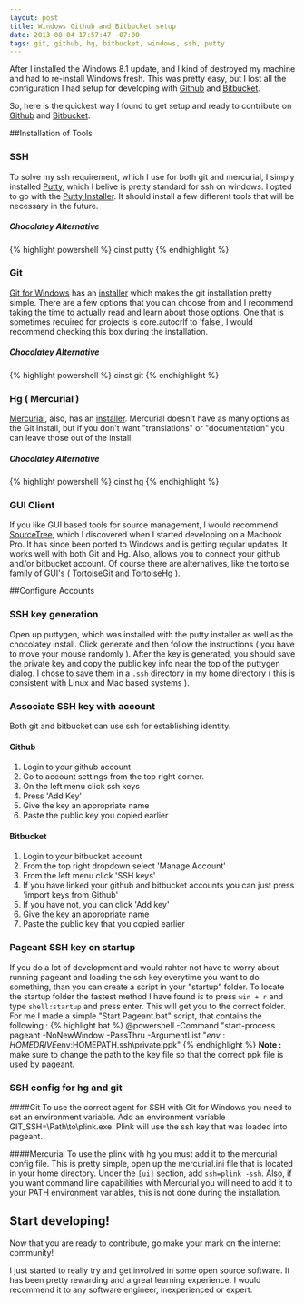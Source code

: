 ```yaml
---
layout: post
title: Windows Github and Bitbucket setup
date: 2013-08-04 17:57:47 -07:00
tags: git, github, hg, bitbucket, windows, ssh, putty
---
```


After I installed the Windows 8.1 update, and I kind of destroyed my machine and had to re-install Windows fresh.  This was pretty easy, but I lost all the configuration I had setup for developing with [Github](http://github.com) and [Bitbucket](http://bitbucket.org).

So, here is the quickest way I found to get setup and ready to contribute on [Github](http://github.com) and [Bitbucket](http://bitbucket.org).

##Installation of Tools
### SSH
To solve my ssh requirement, which I use for both git and mercurial, I simply installed [Putty](http://www.chiark.greenend.org.uk/~sgtatham/putty/), which I belive is pretty standard for ssh on windows.  I opted to go with the [Putty Installer](http://the.earth.li/~sgtatham/putty/latest/x86/putty-0.62-installer.exe).  It should install a few different tools that will be necessary in the future.

##### Chocolatey Alternative
{% highlight powershell %}
cinst putty
{% endhighlight %}

### Git
[Git for Windows]() has an [installer](http://code.google.com/p/msysgit/downloads/detail?name=Git-1.8.3-preview20130601.exe&can=2&q=full+installer+official+git) which makes the git installation pretty simple.  There are a few options that you can choose from and I recommend taking the time to actually read and learn about those options.  One that is sometimes required for projects is core.autocrlf to 'false', I would recommend checking this box during the installation.

##### Chocolatey Alternative
{% highlight powershell %}
cinst git
{% endhighlight %}

### Hg ( Mercurial )
[Mercurial](http://mercurial.selenic.com/downloads/), also, has an [installer](http://mercurial.selenic.com/release/windows/mercurial-2.7.0-x64.msi).  Mercurial doesn't have as many options as the Git install, but if you don't want "translations" or "documentation" you can leave those out of the install.

##### Chocolatey Alternative
{% highlight powershell %}
cinst hg
{% endhighlight %}

### GUI Client
If you like GUI based tools for source management, I would recommend [SourceTree](http://www.sourcetreeapp.com/), which I discovered when I started developing on a Macbook Pro.  It has since been ported to Windows and is getting regular updates.  It works well with both Git and Hg.  Also, allows you to connect your github and/or bitbucket account.  Of course there are alternatives, like the tortoise family of GUI's ( [TortoiseGit](http://code.google.com/p/tortoisegit/) and [TortoiseHg](http://tortoisehg.bitbucket.org/) ).

##Configure Accounts
### SSH key generation
Open up puttygen, which was installed with the putty installer as well as the chocolatey install.  Click generate and then follow the instructions ( you have to move your mouse randomly ).  After the key is generated, you should save the private key and copy the public key info near the top of the puttygen dialog.  I chose to save them in a ```.ssh``` directory in my home directory ( this is consistent with Linux and Mac based systems ).

### Associate SSH key with account
Both git and bitbucket can use ssh for establishing identity.

#### Github
1. Login to your github account
2. Go to account settings from the top right corner.
3. On the left menu click ssh keys
4. Press 'Add Key'
5. Give the key an appropriate name
6. Paste the public key you copied earlier

#### Bitbucket
1. Login to your bitbucket account
2. From the top right dropdown select 'Manage Account'
3. From the left menu click 'SSH keys'
4. If you have linked your github and bitbucket accounts you can just press 'import keys from Github'
5. If you have not, you can click 'Add key'
6. Give the key an appropriate name
7. Paste the public key that you copied earlier

### Pageant SSH key on startup
If you do a lot of development and would rahter not have to worry about running pageant and loading the ssh key everytime you want to do something, than you can create a script in your "startup" folder.  To locate the startup folder the fastest method I have found is to press ```win + r``` and type ```shell:startup``` and press enter.  This will get you to the correct folder.  For me I made a simple "Start Pageant.bat" script, that contains the following :
{% highlight bat %}
@powershell -Command "start-process pageant -NoNewWindow -PassThru -ArgumentList "$env:HOMEDRIVE$env:HOMEPATH\.ssh\private.ppk"
{% endhighlight %}
**Note :** make sure to change the path to the key file so that the correct ppk file is used by pageant.

### SSH config for hg and git
####Git
To use the correct agent for SSH with Git for Windows you need to set an environment variable.  Add an environment variable GIT_SSH=\Path\to\plink.exe.  Plink will use the ssh key that was loaded into pageant.

####Mercurial
To use the plink with hg you must add it to the mercurial config file.  This is pretty simple, open up the mercurial.ini file that is located in your home directory.  Under the ```[ui]``` section, add ```ssh=plink -ssh```.  Also, if you want command line capabilities with Mercurial you will need to add it to your PATH environment variables, this is not done during the installation.

## Start developing!
Now that you are ready to contribute, go make your mark on the internet community!

I just started to really try and get involved in some open source software.  It has been pretty rewarding and a great learning experience.  I would recommend it to any software engineer, inexperienced or expert.



